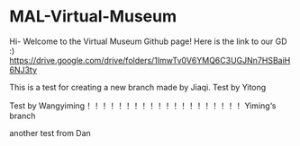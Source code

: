 # MAL-Virtual-Museum

Hi- Welcome to the Virtual Museum Github page! 
Here is the link to our GD :) https://drive.google.com/drive/folders/1ImwTv0V6YMQ6C3UGJNn7HSBaiH6NJ3ty

This is a test for creating a new branch made by Jiaqi.
Test by Yitong

Test by Wangyiming！！！！！！！！！！！！！！！！！！！！
Yiming‘s branch

another test from Dan